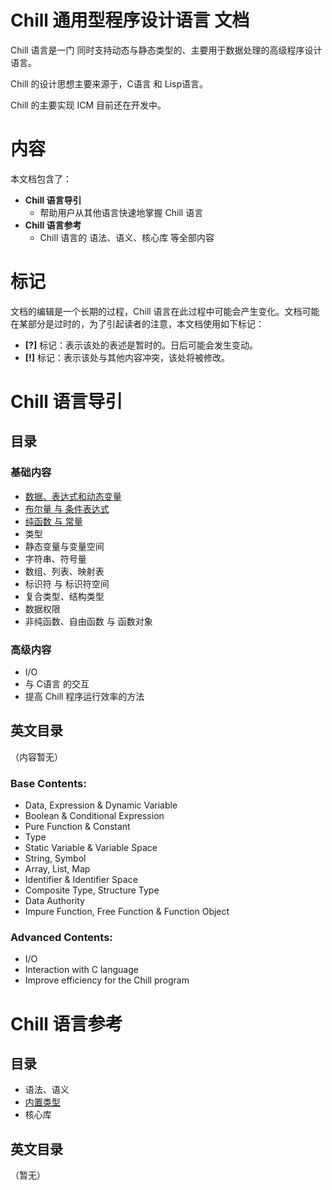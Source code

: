 # Chill 通用型程序设计语言 文档

Chill 语言是一门 同时支持动态与静态类型的、主要用于数据处理的高级程序设计语言。

Chill 的设计思想主要来源于，C语言 和 Lisp语言。

Chill 的主要实现 ICM 目前还在开发中。

# 内容

本文档包含了：

- **Chill 语言导引**
	- 帮助用户从其他语言快速地掌握 Chill 语言
- **Chill 语言参考**
	- Chill 语言的 语法、语义、核心库 等全部内容

# 标记

文档的编辑是一个长期的过程，Chill 语言在此过程中可能会产生变化。文档可能在某部分是过时的，为了引起读者的注意，本文档使用如下标记：

- **[?]** 标记：表示该处的表述是暂时的。日后可能会发生变动。
- **[!]** 标记：表示该处与其他内容冲突，该处将被修改。

# Chill 语言导引

## 目录

### 基础内容
- [数据、表达式和动态变量](./zh_CN/1.数据、表达式和动态变量.md)
- [布尔量 与 条件表达式](./zh_CN/2.布尔量与条件表达式.md)
- [纯函数 与 常量](./zh_CN/3.纯函数与常量.md)
- 类型
- 静态变量与变量空间
- 字符串、符号量
- 数组、列表、映射表
- 标识符 与 标识符空间
- 复合类型、结构类型
- 数据权限
- 非纯函数、自由函数 与 函数对象

### 高级内容
- I/O
- 与 C语言 的交互
- 提高 Chill 程序运行效率的方法

## 英文目录

（内容暂无）

### Base Contents:
- Data, Expression & Dynamic Variable
- Boolean & Conditional Expression
- Pure Function & Constant
- Type
- Static Variable & Variable Space
- String, Symbol
- Array, List, Map
- Identifier & Identifier Space
- Composite Type, Structure Type
- Data Authority
- Impure Function, Free Function & Function Object

### Advanced Contents:
- I/O
- Interaction with C language
- Improve efficiency for the Chill program

# Chill 语言参考

## 目录

- 语法、语义
- [内置类型](./Reference/zh_CN/内置类型.md)
- 核心库

## 英文目录

（暂无）